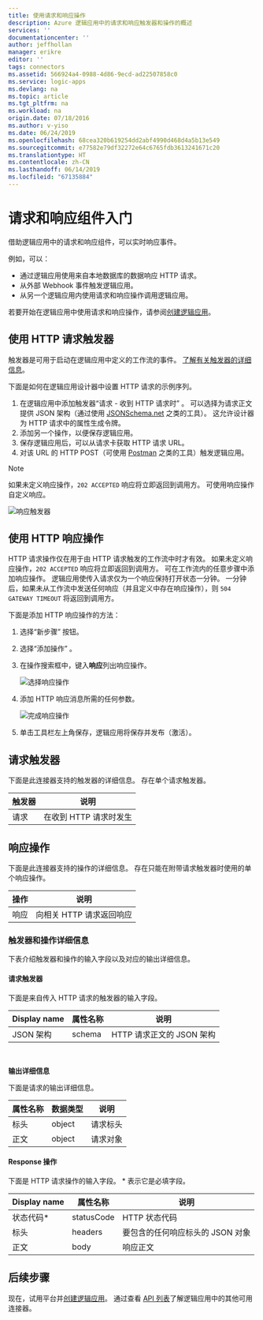 ```yaml
---
title: 使用请求和响应操作
description: Azure 逻辑应用中的请求和响应触发器和操作的概述
services: ''
documentationcenter: ''
author: jeffhollan
manager: erikre
editor: ''
tags: connectors
ms.assetid: 566924a4-0988-4d86-9ecd-ad22507858c0
ms.service: logic-apps
ms.devlang: na
ms.topic: article
ms.tgt_pltfrm: na
ms.workload: na
origin.date: 07/18/2016
ms.author: v-yiso
ms.date: 06/24/2019
ms.openlocfilehash: 68cea320b619254dd2abf4990d468d4a5b13e549
ms.sourcegitcommit: e77582e79df32272e64c6765fdb3613241671c20
ms.translationtype: HT
ms.contentlocale: zh-CN
ms.lasthandoff: 06/14/2019
ms.locfileid: "67135884"
---
```

# <a name="get-started-with-the-request-and-response-components"></a>请求和响应组件入门
借助逻辑应用中的请求和响应组件，可以实时响应事件。

例如，可以：

* 通过逻辑应用使用来自本地数据库的数据响应 HTTP 请求。
* 从外部 Webhook 事件触发逻辑应用。
* 从另一个逻辑应用内使用请求和响应操作调用逻辑应用。

若要开始在逻辑应用中使用请求和响应操作，请参阅[创建逻辑应用](../logic-apps/quickstart-create-first-logic-app-workflow.md)。

## <a name="use-the-http-request-trigger"></a>使用 HTTP 请求触发器
触发器是可用于启动在逻辑应用中定义的工作流的事件。 
[了解有关触发器的详细信息](../connectors/apis-list.md)。

下面是如何在逻辑应用设计器中设置 HTTP 请求的示例序列。

1. 在逻辑应用中添加触发器“请求 - 收到 HTTP 请求时”  。 可以选择为请求正文提供 JSON 架构（通过使用 [JSONSchema.net](https://jsonschema.net) 之类的工具）。 这允许设计器为 HTTP 请求中的属性生成令牌。
2. 添加另一个操作，以便保存逻辑应用。
3. 保存逻辑应用后，可以从请求卡获取 HTTP 请求 URL。
4. 对该 URL 的 HTTP POST（可使用 [Postman](https://www.getpostman.com/) 之类的工具）触发逻辑应用。

> [!NOTE]
> 如果未定义响应操作，`202 ACCEPTED` 响应将立即返回到调用方。 可使用响应操作自定义响应。
> 
> 

![响应触发器](./media/connectors-native-reqres/using-trigger.png)

## <a name="use-the-http-response-action"></a>使用 HTTP 响应操作
HTTP 请求操作仅在用于由 HTTP 请求触发的工作流中时才有效。 如果未定义响应操作，`202 ACCEPTED` 响应将立即返回到调用方。  可在工作流内的任意步骤中添加响应操作。 逻辑应用使传入请求仅为一个响应保持打开状态一分钟。  一分钟后，如果未从工作流中发送任何响应（并且定义中存在响应操作），则 `504 GATEWAY TIMEOUT` 将返回到调用方。

下面是添加 HTTP 响应操作的方法：

1. 选择“新步骤”  按钮。
2. 选择“添加操作”  。
3. 在操作搜索框中，键入**响应**列出响应操作。
   
    ![选择响应操作](./media/connectors-native-reqres/using-action-1.png)
4. 添加 HTTP 响应消息所需的任何参数。
   
    ![完成响应操作](./media/connectors-native-reqres/using-action-2.png)
5. 单击工具栏左上角保存，逻辑应用将保存并发布（激活）。

## <a name="request-trigger"></a>请求触发器
下面是此连接器支持的触发器的详细信息。 存在单个请求触发器。

| 触发器 | 说明 |
| --- | --- |
| 请求 |在收到 HTTP 请求时发生 |

## <a name="response-action"></a>响应操作
下面是此连接器支持的操作的详细信息。 存在只能在附带请求触发器时使用的单个响应操作。

| 操作 | 说明 |
| --- | --- |
| 响应 |向相关 HTTP 请求返回响应 |

### <a name="trigger-and-action-details"></a>触发器和操作详细信息
下表介绍触发器和操作的输入字段以及对应的输出详细信息。

#### <a name="request-trigger"></a>请求触发器
下面是来自传入 HTTP 请求的触发器的输入字段。

| Display name | 属性名称 | 说明 |
| --- | --- | --- |
| JSON 架构 |schema |HTTP 请求正文的 JSON 架构 |

<br>

**输出详细信息**

下面是请求的输出详细信息。

| 属性名称 | 数据类型 | 说明 |
| --- | --- | --- |
| 标头 |object |请求标头 |
| 正文 |object |请求对象 |

#### <a name="response-action"></a>Response 操作
下面是 HTTP 请求操作的输入字段。 \* 表示它是必填字段。

| Display name | 属性名称 | 说明 |
| --- | --- | --- |
| 状态代码* |statusCode |HTTP 状态代码 |
| 标头 |headers |要包含的任何响应标头的 JSON 对象 |
| 正文 |body |响应正文 |

## <a name="next-steps"></a>后续步骤
现在，试用平台并[创建逻辑应用](../logic-apps/quickstart-create-first-logic-app-workflow.md)。 通过查看 [API 列表](apis-list.md)了解逻辑应用中的其他可用连接器。

